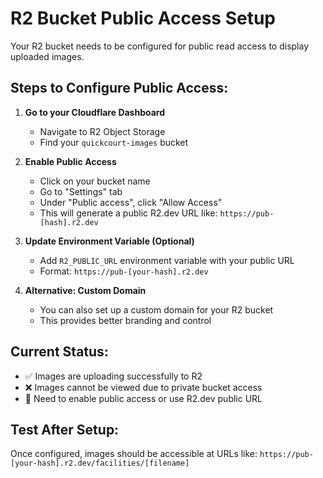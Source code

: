 # R2 Bucket Public Access Setup

Your R2 bucket needs to be configured for public read access to display uploaded images.

## Steps to Configure Public Access:

1. **Go to your Cloudflare Dashboard**
   - Navigate to R2 Object Storage
   - Find your `quickcourt-images` bucket

2. **Enable Public Access**
   - Click on your bucket name
   - Go to "Settings" tab
   - Under "Public access", click "Allow Access"
   - This will generate a public R2.dev URL like: `https://pub-[hash].r2.dev`

3. **Update Environment Variable (Optional)**
   - Add `R2_PUBLIC_URL` environment variable with your public URL
   - Format: `https://pub-[your-hash].r2.dev`

4. **Alternative: Custom Domain**
   - You can also set up a custom domain for your R2 bucket
   - This provides better branding and control

## Current Status:
- ✅ Images are uploading successfully to R2
- ❌ Images cannot be viewed due to private bucket access
- 🔧 Need to enable public access or use R2.dev public URL

## Test After Setup:
Once configured, images should be accessible at URLs like:
`https://pub-[your-hash].r2.dev/facilities/[filename]`